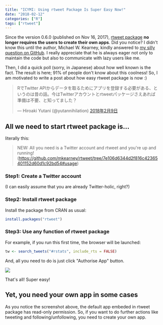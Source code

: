 ```yaml
---
title: "ICYMI: Using rtweet Package Is Super Easy Now!"
date: "2018-02-12"
categories: ["R"]
tags: ["rtweet"]
---
```


Since the version 0.6.0 (published on Nov 16, 2017), [rtweet package](https://cran.r-project.org/package=rtweet) **no longer requires the users to create their own apps**. Did you notice? I didn't know this until the author, Michael W. Kearney, kindly answered to [my silly question on GitHub](https://github.com/mkearney/rtweet/issues/167). I really appreciate that he is always eager not only to maintain the code but also to communicate with lazy users like me.

Then, I did a quick poll (sorry, in Japanese) about how well known is the fact. The result is here; 91% of people don't know about this coolness! So, I am motivated to write a post about how easy rtweet package is now :)

<blockquote class="twitter-tweet" data-lang="ja"><p lang="ja" dir="ltr">RでTwitter APIからデータを取るためにアプリを登録する必要がある、というのは昔の話。今はTwitterアカウントとrtweetパッケージさえあれば準備は不要、と知ってました？</p>&mdash; Hiroaki Yutani (@yutannihilation) <a href="https://twitter.com/yutannihilation/status/961814194570985472?ref_src=twsrc%5Etfw">2018年2月9日</a></blockquote>
<script async src="https://platform.twitter.com/widgets.js" charset="utf-8"></script>

## All we need to start rtweet package is...

literally this:

> NEW: All you need is a Twitter account and rtweet and you're up and running!
(https://github.com/mkearney/rtweet/tree/7e106d6344d2f816c42365401152d60d1c92bd54#usage)

### Step1: Create a Twitter account

(I can easily assume that you are already Twitter-holic, right?)

### Step2: Install rtweet package

Install the package from CRAN as usual:

```r
install.packages("rtweet")
```

### Step3: Use any function of rtweet package

For example, if you run this first time, the browser will be launched:

```r
tw <- search_tweets("#rstats", include_rts = FALSE)
```

And, all you need to do is just click "Authorise App" button.

![](/images/2018-02-12-rtweet.png)

That's all! Super easy!

## Yet, you need your own app in some cases

As you notice the screenshot above, the default app embeded in rtweet package has read-only permission. So, if you want to do further actions like tweeting and following/unfollowing, you need to create your own app.
